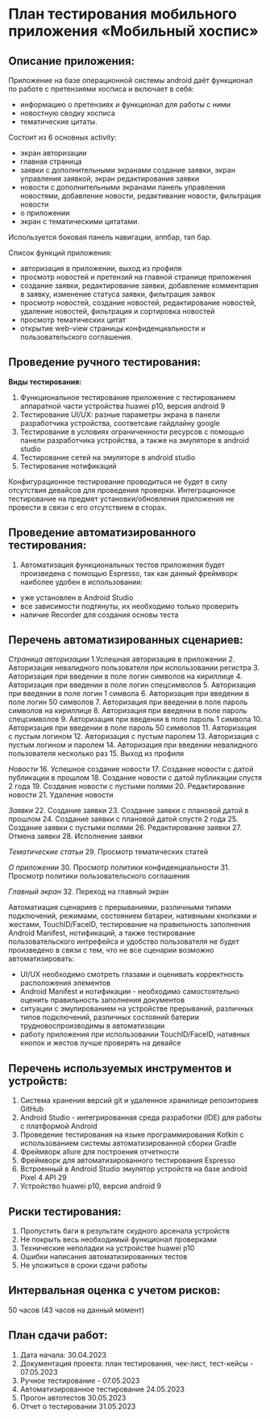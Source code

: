 # План тестирования мобильного приложения «Мобильный хоспис»

## Описание приложения:
Приложение на базе операционной системы android даёт функционал по работе с претензиями хосписа и включает в себя:
- информацию о претензиях и функционал для работы с ними
- новостную сводку хосписа
- тематические цитаты.

Состоит из 6 основных activity:
- экран авторизации
- главная страница
- заявки с дополнительными экранами создание заявки, экран управления заявкой, экран редактирования заявки
- новости с дополнительными экранами панель управления новостями, добавление новости, редактивание новости, фильтрация новости
- о приложении
- экран с тематическими цитатами.

Используется боковая панель навигации, аппбар, тап бар.

Список функций приложения: 
- авторизация в приложении, выход из профиля
- просмотр новостей и претензий на главной странице приложения
- создание заявки, редактирование заявки, добавление комментария в заявку, изменение статуса заявки, фильтрация заявок
- просмотр новостей, создание новостей, редактирование новостей, удаление новостей, фильтрация и сортировка новостей
- просмотр тематических цитат
- открытие web-view страницы конфиденциальности и пользовательского соглашения.

## Проведение ручного тестирования:
**Виды тестирования:**
1. Функциональное тестирование приложение с тестированием аппаратной части устройства huawei p10, версия android 9
1. Тестирование UI/UX: разные параметры экрана в панели разработчика устройства, соответсвие гайдлайну google
1. Тестирование в условиях ограниченности ресурсов с помощью панели разработчика устройства, а также на эмуляторе в android studio
1. Тестирование сетей на эмуляторе в android studio
1. Тестирование нотификаций

Конфигурационное тестирование проводиться не будет в силу отсутствия девайсов для проведения проверки.
Интеграционное тестирование на предмет установки/обновления приложения не провести в связи с его отсутствием в сторах.

## Проведение автоматизированного тестирования:
1. Автоматизация функциональных тестов приложения будет произведена с помощью Espresso, так как данный фреймворк наиболее удобен в использовании: 
- уже установлен в Android Studio
- все зависимости подтянуты, их необходимо только проверить
- наличие Recorder для создания основы теста 

## Перечень автоматизированных сценариев:

*Страница авторизации*
1.Успешная авторизация в приложении
2. Авторизация невалидного пользователя при использовании регистра
3. Авторизация при введении в поле логин символов на кириллице
4. Авторизация при введении в поле логин спецсимволов
5. Авторизация при введении в поле логин 1 символа
6. Авторизация при введении в поле логин 50 символов
7. Авторизация при введении в поле пароль символов на кириллице
8. Авторизация при введении в поле пароль спецсимволов
9. Авторизация при введении в поле пароль 1 символа
10. Авторизация при введении в поле пароль 50 символов
11. Авторизация с пустым логином
12. Авторизация с пустым паролем
13. Авторизация с пустым логином и паролем
14. Авторизация при введении невалидного пользователя несколько раз
15. Выход из профиля

*Новости*
16. Успешное создание новости
17. Создание новости с датой публикации в прошлом
18. Создание новости с датой публикации спустя 2 года
19. Создание новости с пустыми полями
20. Редактирование новости
21. Удаление новости

*Заявки*
22. Создание заявки
23. Создание заявки с плановой датой в прошлом
24. Создание заявки с плановой датой спустя 2 года
25. Создание заявки с пустыми полями
26. Редактирование заявки
27. Отмена заявки
28. Исполнение заявки

*Тематические статьи*
29. Просмотр тематических статей

*О приложении*
30. Просмотр политики конфиденциальности
31. Просмотр политики пользовательского соглашения

*Главный экран*
32. Переход на главный экран


Автоматиация сценариев с прерываниями, различными типами подключений, режимами, состоянием батареи, нативными кнопками и жестами, TouchID/FaceID, 
тестирование на правильность заполнения Android Manifest, нотификаций, а также тестирование пользовательского интрефейса и удобство пользователя
 не будет произведено в связи с тем, что не все сценарии возможно автоматизировать:
- UI/UX необходимо смотреть глазами и оценивать корректность расположения элементов
- Android Manifest и нотификации - необходимо самостоятельно оценить правильность заполнения документов
- ситуации с эмулированием на устройстве прерываний, различных типов подключений, различных состояний батерии трудновоспроизводимы в автоматизации
- работу приложения при использовании TouchID/FaceID, нативных кнопок и жестов лучше проверять на девайсе

## Перечень используемых инструментов и устройств:
1. Система хранения версий git и удаленное хранилище репозиториев GitHub
1. Android Studio - интегрированная среда разработки (IDE) для работы с платформой Android
1. Проведение тестирования на языке программирования Kotkin с использованием системы автоматизированной сборки Gradle
1. Фреймворк allure для построения отчетности
1. Фреймворк для автоматизированного тестирования Espresso
1. Встроенный в Android Studio эмулятор устройств на базе android Pixel 4 API 29
1. Устройство huawei p10, версия android 9

## Риски тестирования:
1. Пропустить баги в результате скудного арсенала устройств
1. Не покрыть весь необходимый функционал проверками 
1. Технические неполадки на устройстве huawei p10
1. Ошибки написания автоматизированных тестов
1. Не уложиться в сроки сдачи работы 

## Интервальная оценка с учетом рисков:
50 часов     (43 часов на данный момент)
## План сдачи работ: 
1. Дата начала: 30.04.2023
1. Документация проекта: план тестирования, чек-лист, тест-кейсы - 07.05.2023
1. Ручное тестирование - 07.05.2023
1. Автоматизированное тестирование 24.05.2023
1. Прогон автотестов 30.05.2023
1. Отчет о тестировании 31.05.2023



 
